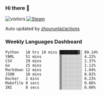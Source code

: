 ### Hi there 👋

![visitors](https://visitor-badge.glitch.me/badge?page_id=zhourunlai)
[![Steam](https://img.shields.io/badge/dynamic/json?label=Steam&query=%24.data.totalSubs&url=https%3A%2F%2Fapi.spencerwoo.com%2Fsubstats%2F%3Fsource%3DsteamGames%26queryKey%3D76561198285156854&suffix=%20Games&logo=steam&labelColor=134375&color=0b1a37&longCache=true)](http://steamcommunity.com/profiles/76561198285156854)

Auto updated by <a href="https://github.com/zhourunlai/zhourunlai/actions" target="_blank">zhourunlai/actions</a>

### Weekly Languages Dashboard

<!--PART:wakatime-->
```text
Python   18 hrs 10 mins ████████▓░ 89.14%
YAML     51 mins        ▒░░░░░░░░░ 4.22%
CSV      29 mins        ▒░░░░░░░░░ 2.37%
Go       25 mins        ▒░░░░░░░░░ 2.12%
Markdown 12 mins        ▒░░░░░░░░░ 1.04%
JSON     10 mins        ▒░░░░░░░░░ 0.82%
Docker   2 mins         ▒░░░░░░░░░ 0.23%
Makefile 0 secs         ▒░░░░░░░░░ 0.06%
INI      0 secs         ▒░░░░░░░░░ 0.00%
```
<!--PART:wakatime-->
